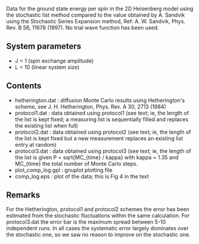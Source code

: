 Data for the ground state energy per spin in the 2D Heisenberg model using the stochastic list method 
compared to the value obtained by A. Sandvik using the Stochastic Series Expansion method, Ref: A. W. Sandvik, Phys. Rev. B 56, 11678 (1997).
No trial wave function has been used.

System parameters 	
-----------------
* J = 1			(spin exchange amplitude)
* L = 10			(linear system size)


Contents
--------

* hetherington.dat : diffusion Monte Carlo results using Hetherington's scheme, see J. H. Hetherington, Phys. Rev. A 30, 2713 (1984)
* protocol1.dat : data obtained using protocol1 (see text; ie, the length of the list is kept fixed; a measuring list is sequentially filled and replaces the existing list when full)
* protocol2.dat : data obtained using protocol2 (see text; ie, the length of the list is kept fixed but a new measurement replaces an existing list entry at random)
* protocol3.dat : data obtained using protocol3 (see text; ie, the length of the list is given P = sqrt{MC_{time} / kappa} with kappa = 1.35 and MC_{time} the total number of Monte Carlo steps. 
* plot_comp_log.gpl : gnuplot plotting file
* comp_log.eps : plot of the data; this is Fig 4 in the text


Remarks
-------

For the Hetherington, protocol1 and protocol2 schemes the error has been estimated from the stochastic fluctuations within the same calculation.
For protocol3.dat the error bar is the maximum spread between 5-10 independent runs. In all cases the systematic error largely dominates over the stochastic one,
so we saw no reason to improve on the stochastic one.

